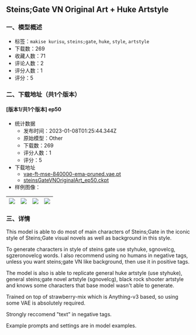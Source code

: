 ## Steins;Gate VN Original Art + Huke Artstyle
### 一、模型概述

- 标签：`makise kurisu`, `steins;gate`, `huke`, `style`, `artstyle`
- 下载数：269
- 收藏人数：71
- 评论人数：2
- 评分人数：1
- 评分：5

### 二、下载地址（共1个版本）

#### [版本1/共1个版本] ep50

- 统计数据
  - 发布时间：2023-01-08T01:25:44.344Z
  - 原始模型：Other
  - 下载数：269
  - 评分人数：1
  - 评分：5
- 下载地址
  - [vae-ft-mse-840000-ema-pruned.vae.pt](https://civitai.com/api/download/models/4568?type=VAE&format=Other)
  - [steinsGateVNOriginalArt_ep50.ckpt](https://civitai.com/api/download/models/4568)
- 样例图像：

| <img src="https://image.civitai.com/xG1nkqKTMzGDvpLrqFT7WA/51aacec9-0800-4693-724d-07d00a4d1d00/width=450/31440.jpeg" /> | <img src="https://image.civitai.com/xG1nkqKTMzGDvpLrqFT7WA/e45be924-ca00-4d55-232c-6e20565ee600/width=450/31457.jpeg" /> | <img src="https://image.civitai.com/xG1nkqKTMzGDvpLrqFT7WA/0e17686b-c031-4baf-0557-f056e6a27300/width=450/31456.jpeg" /> | <img src="https://image.civitai.com/xG1nkqKTMzGDvpLrqFT7WA/51b39975-213e-45d4-dda3-591c2e7ab200/width=450/31455.jpeg" /> |
| ---- | ---- | ---- | ---- |


### 三、详情
<p>This model is able to do most of main characters of Steins;Gate in the iconic style of Steins;Gate visual novels as well as background in this style.</p><p></p><p>To generate characters in style of steins gate use styhuke, sgnovelcg, sgzeronovelcg words. I also recommend using no humans in negative tags, unless you want steins;gate VN like background, then use it in positive tags.</p><p></p><p>The model is also is able to replicate general huke artstyle (use styhuke), general steins;gate novel artstyle (sgnovelcg), black rock shooter artstyle and knows some characters that base model wasn't able to generate.</p><p></p><p>Trained on top of strawberry-mix which is Anything-v3 based, so using some VAE is absolutely required.</p><p></p><p>Strongly reccomend "text" in negative tags.</p><p></p><p>Example prompts and settings are in model examples.</p>